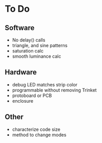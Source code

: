 # To Do

## Software
* No delay() calls
* triangle, and sine patterns
* saturation calc
* smooth luminance calc

## Hardware
* debug LED matches strip color
* programmable without removing Trinket
* protoboard or PCB
* enclosure

## Other
* characterize code size
* method to change modes
